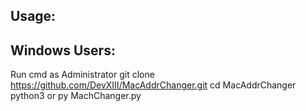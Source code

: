 Usage:
-
Windows Users:
-
Run cmd as Administrator
git clone https://github.com/DevXIII/MacAddrChanger.git
cd MacAddrChanger
python3 or py MachChanger.py
